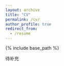 ```yaml
---
layout: archive
title: "CV"
permalink: /cv/
author_profile: true
redirect_from:
  - /resume
---
```


{% include base_path %}

待补充
